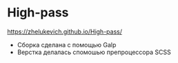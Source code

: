 # High-pass
https://zhelukevich.github.io/High-pass/

- Сборка сделана с помощью Galp
- Верстка делалась спомошью препроцессора SCSS
